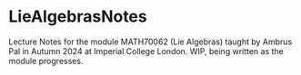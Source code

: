 # LieAlgebrasNotes
Lecture Notes for the module MATH70062 (Lie Algebras) taught by Ambrus Pal in Autumn 2024 at Imperial College London. WIP, being written as the module progresses.
